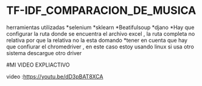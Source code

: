 # TF-IDF_COMPARACION_DE_MUSICA
herramientas utilizadas 
*selenium
*sklearn
*Beatifulsoup
*djano
*Hay que configurar la ruta donde se encuentra el archivo excel  , la ruta completa no relativa por que la relativa
no la esta domando
*tener en cuenta que hay que confiurar el chromedriver , en este caso estoy usando linux si usa otro sistema descargue otro driver


#MI VIDEO EXPLIACTIVO


video :https://youtu.be/dD3pBAT8XCA
